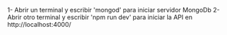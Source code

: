 1- Abrir un terminal y escribir 'mongod' para iniciar servidor MongoDb
2- Abrir otro terminal y escribir 'npm run dev' para iniciar la API en http://localhost:4000/
